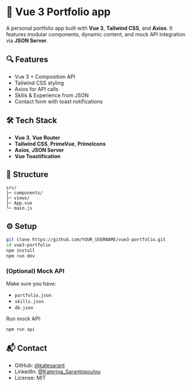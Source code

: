 # 🚀 Vue 3 Portfolio app

A personal portfolio app built with **Vue 3**, **Tailwind CSS**, and **Axios**. It features modular components, dynamic content, and mock API integration via **JSON Server**.

## 🔍 Features
- Vue 3 + Composition API
- Tailwind CSS styling
- Axios for API calls
- Skills & Experience from JSON
- Contact form with toast notifications

## 🛠 Tech Stack
- **Vue 3**, **Vue Router**
- **Tailwind CSS**, **PrimeVue**, **PrimeIcons**
- **Axios**, **JSON Server**
- **Vue Toastification**

## 📁 Structure
```
src/
├─ components/
├─ views/
├─ App.vue
└─ main.js
```

## ⚙️ Setup

```bash
git clone https://github.com/YOUR_USERNAME/vue3-portfolio.git
cd vue3-portfolio
npm install
npm run dev
```

### (Optional) Mock API
Make sure you have:
- `portfolio.json`
- `skills.json`
- `db.json`

Run mock API:

```bash
npm run api
```

## 📬 Contact
- GitHub: [@katesarant](https://github.com/katesarant)
- LinkedIn: [@Katerina_Sarantopoulou](https://www.linkedin.com/in/kate-sarant)
- License: MIT
